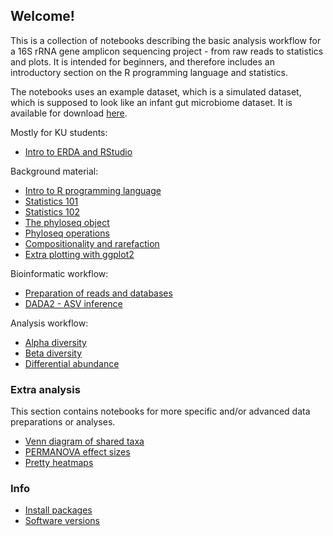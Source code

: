 ## Welcome!

This is a collection of notebooks describing the basic analysis workflow for a 16S rRNA gene amplicon sequencing project - from raw reads to statistics and plots. It is intended for beginners, and therefore includes an introductory section on the R programming language and statistics.

The notebooks uses an example dataset, which is a simulated dataset, which is supposed to look like an infant gut microbiome dataset. It is available for download [here](https://github.com/Russel88/amplicon_data_analysis/raw/master/data/physeq.RData).

Mostly for KU students:
* [Intro to ERDA and RStudio](html/Rstudio.html)

Background material:
* [Intro to R programming language](html/R.html)
* [Statistics 101](html/stats.html)
* [Statistics 102](html/stats2.html)
* [The phyloseq object](html/phyloseq_object.html)
* [Phyloseq operations](html/phyloseq_operations.html)
* [Compositionality and rarefaction](html/compositionality.html)
* [Extra plotting with ggplot2](html/ggplot2.html)

Bioinformatic workflow:
* [Preparation of reads and databases](html/prepare.html)
* [DADA2 - ASV inference](html/dada2.html)

Analysis workflow:
* [Alpha diversity](html/alpha.html)
* [Beta diversity](html/beta.html)
* [Differential abundance](html/da.html)

### Extra analysis
This section contains notebooks for more specific and/or advanced data preparations or analyses. 
* [Venn diagram of shared taxa](html/venn.html)
* [PERMANOVA effect sizes](html/omegasq.html)
* [Pretty heatmaps](html/pheatmap.html)

### Info
* [Install packages](html/packages.html)
* [Software versions](html/versions.html)


